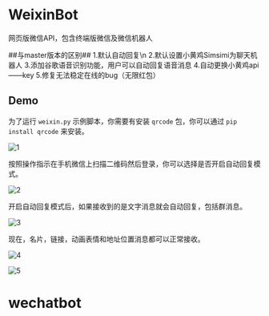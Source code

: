# WeixinBot 
网页版微信API，包含终端版微信及微信机器人

##与master版本的区别##
1.默认自动回复\n
2.默认设置小黄鸡Simsimi为聊天机器人
3.添加谷歌语音识别功能，用户可以自动回复语音消息
4.自动更换小黄鸡api——key
5.修复无法稳定在线的bug（无限红包）

## Demo
为了运行 `weixin.py` 示例脚本，你需要有安装 `qrcode` 包，你可以通过 `pip install qrcode` 来安装。

![1](screenshot/1.png)

按照操作指示在手机微信上扫描二维码然后登录，你可以选择是否开启自动回复模式。

![2](screenshot/2.png)

开启自动回复模式后，如果接收到的是文字消息就会自动回复，包括群消息。

![3](screenshot/3.png)

现在，名片，链接，动画表情和地址位置消息都可以正常接收。

![4](screenshot/4.png)

![5](screenshot/5.png)

# wechatbot

